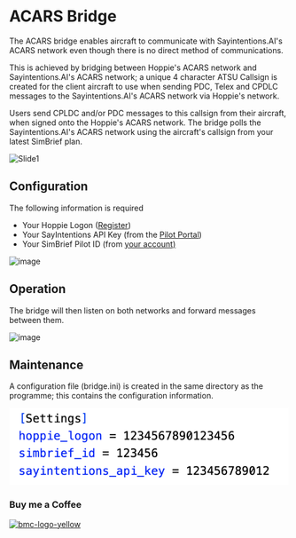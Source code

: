 # **ACARS Bridge**

The ACARS bridge enables aircraft to communicate with Sayintentions.AI's ACARS network even though there is no direct method of communications.

This is achieved by bridging between Hoppie's ACARS network and Sayintentions.AI's ACARS network; a unique 4 character ATSU Callsign is created for the client aircraft to use when sending PDC, Telex and CPDLC messages to the Sayintentions.AI's ACARS network via Hoppie's network.

Users send CPLDC and/or PDC messages to this callsign from their aircraft, when signed onto the Hoppie's ACARS network. The bridge polls the Sayintentions.AI's ACARS network using the aircraft's callsign from your latest SimBrief plan.

![Slide1](https://github.com/user-attachments/assets/011b27c5-ea01-4520-bea2-f0b2b7b8b8fe)

## Configuration

The following information is required

* Your Hoppie Logon ([Register](https://www.hoppie.nl/acars/system/register.html "Register for Hoppie"))
* Your SayIntentions API Key (from the [Pilot Portal](https://portal.sayintentions.ai/portal/account/ "pilot portal"))
* Your SimBrief Pilot ID (from [your account)](https://dispatch.simbrief.com/account "SB ccount")

<img width="433" alt="image" src="https://github.com/user-attachments/assets/4ecbfb8a-8022-457e-befc-d71eef1a440b">

## Operation

The bridge will then listen on both networks and forward messages between them.

<img width="901" alt="image" src="https://github.com/user-attachments/assets/26e2267f-e98a-496d-a443-42faea927bca">

## Maintenance

A configuration file (bridge.ini) is created in the same directory as the programme; this contains the configuration information.


![1730239240340](image/README/1730239240340.png)

### Buy me a Coffee

<a href="https://www.buymeacoffee.com/deltabravozulu" target="_blank"><img width="100" alt="bmc-logo-yellow" src="https://user-images.githubusercontent.com/4178804/178282683-2d1195e1-7582-4ab5-aee3-9b57305e795c.png"></a>
